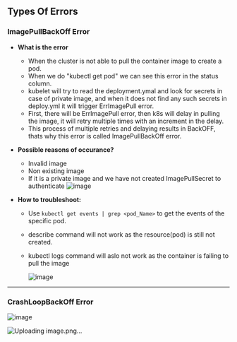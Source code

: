 ## Types Of Errors

### ImagePullBackOff Error

  - **What is the error**
       - When the cluster is not able to pull the container image to create a pod.
       - When we do "kubectl get pod" we can see this error in the status column.
       - kubelet will try to read the deployment.ymal and look for secrets in case of private image, and when it does not find any such secrets in deploy.yml it will trigger ErrImagePull error.
       - First, there will be ErrImagePull error, then k8s will delay in pulling the image, it will retry multiple times with an increment in the delay.
       - This process of multiple retries and delaying results in BackOFF, thats why this error is called ImagePullBackOff error.
    
  - **Possible reasons of occurance?**
       - Invalid image
       - Non existing image
       - If it is a private image and we have not created ImagePullSecret to authenticate
         ![image](https://github.com/muppin/mastering-DevOps/assets/56094875/35d7ed58-61b3-4cd8-8952-361a8766837d)

    
  - **How to troubleshoot:**
       - Use ```kubectl get events | grep <pod_Name>```  to get the events of the specific pod.
       - describe command will not work as the resource(pod) is still not created.
       - kubectl logs command will aslo not work as the container is failing to pull the image
         
         ![image](https://github.com/muppin/mastering-DevOps/assets/56094875/71f662bb-fa89-4896-84d3-5a17e12645a5)


   
**************************************************************************************************************************************************************************************************

### CrashLoopBackOff Error

![image](https://github.com/muppin/mastering-DevOps/assets/56094875/b6ccf9ce-386a-45f4-8704-6e85fcc2dc46)


  ![Uploading image.png…]()


